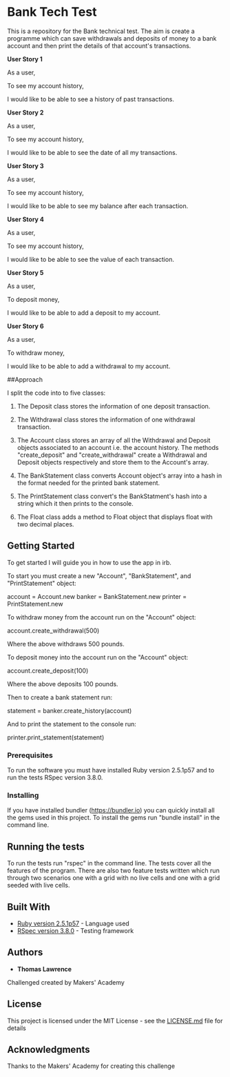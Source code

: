 # Bank Tech Test

This is a repository for the Bank technical test. The aim is create a programme which can save withdrawals and deposits of money to a bank account and then print the details of that account's transactions.

**User Story 1**

As a user,

To see my account history,

I would like to be able to see a history of past transactions.

**User Story 2**

As a user,

To see my account history,

I would like to be able to see the date of all my transactions.

**User Story 3**

As a user,

To see my account history,

I would like to be able to see my balance after each transaction.

**User Story 4**

As a user,

To see my account history,

I would like to be able to see the value of each transaction.

**User Story 5**

As a user,

To deposit money,

I would like to be able to add a deposit to my account.

**User Story 6**

As a user,

To withdraw money,

I would like to be able to add a withdrawal to my account.

##Approach

I split the code into to five classes:

1. The Deposit class stores the information of one deposit transaction.

2. The Withdrawal class stores the information of one withdrawal transaction.

3. The Account class stores an array of all the Withdrawal and Deposit objects associated to an account i.e. the account history. The methods "create_deposit" and "create_withdrawal" create a Withdrawal and Deposit objects respectively and store them to the Account's array.

4. The BankStatement class converts Account object's array into a hash in the format needed for the printed bank statement.

5. The PrintStatement class convert's the BankStatment's hash into a string which it then prints to the console.

6. The Float class adds a method to Float object that displays float with two decimal places.

## Getting Started

To get started I will guide you in how to use the app in irb.

To start you must create a new "Account", "BankStatement", and "PrintStatement" object:

account = Account.new
banker = BankStatement.new
printer = PrintStatement.new

To withdraw money from the account run on the "Account" object:

 account.create_withdrawal(500)

 Where the above withdraws 500 pounds.

 To deposit money into the account run on the "Account" object:

 account.create_deposit(100)

 Where the above deposits 100 pounds.

 Then to create a bank statement run:

 statement = banker.create_history(account)

 And to print the statement to the console run:

 printer.print_statement(statement)

### Prerequisites

To run the software you must have installed Ruby version 2.5.1p57 and to run the tests RSpec version 3.8.0.

### Installing

If you have installed bundler (https://bundler.io) you can quickly install all the gems used in this project. To install the gems run "bundle install" in the command line.

## Running the tests

To run the tests run "rspec" in the command line. The tests cover all the features of the program. There are also two feature tests written which run through two scenarios one with a grid with no live cells and one with a grid seeded with live cells.

## Built With

* [Ruby version 2.5.1p57](http://www.dropwizard.io/1.0.2/docs/) - Language used
* [RSpec version 3.8.0](http://rspec.info) - Testing framework

## Authors

* **Thomas Lawrence**

Challenged created by Makers' Academy

## License

This project is licensed under the MIT License - see the [LICENSE.md](LICENSE.md) file for details

## Acknowledgments

Thanks to the Makers' Academy for creating this challenge
